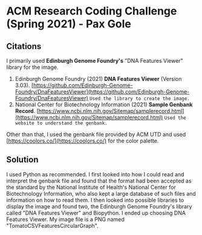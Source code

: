 # ACM Research Coding Challenge (Spring 2021) - Pax Gole
## Citations

I primarily used **Edinburgh Genome Foundry's** "DNA Features Viewer" library for the image.

1. Edinburgh Genome Foundry (2021) **DNA Features Viewer** (Version 3.03). [https://github.com/Edinburgh-Genome-Foundry/DnaFeaturesViewer](https://github.com/Edinburgh-Genome-Foundry/DnaFeaturesViewer)
    `Used the library to create the image.`
2. National Center for Biotechnology Information (2021) **Sample Genbank Record**. [https://www.ncbi.nlm.nih.gov/Sitemap/samplerecord.html](https://www.ncbi.nlm.nih.gov/Sitemap/samplerecord.html)
    `Used the website to understand the genbank.`

Other than that, I used the genbank file provided by ACM UTD and used [https://coolors.co/](https://coolors.co/) for the color palette.

## Solution

I used Python as recommended. I first looked into how I could read and interpret the genbank file and found that the format had been accepted
as the standard by the National Institute of Health's National Center for Biotechnology Information, who also kept a large database of such files
and information on how to read them. I then looked into possible libraries to display the image and found two, the Edinburgh Genome Foundry's
library called "DNA Features Viewer" and Biopython. I ended up choosing DNA Features Viewer. My image file is a PNG named
"TomatoCSVFeaturesCircularGraph".

